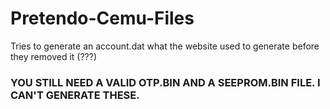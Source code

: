 # Pretendo-Cemu-Files
Tries to generate an account.dat what the website used to generate before they removed it (???)
### YOU STILL NEED A VALID OTP.BIN AND A SEEPROM.BIN FILE. I CAN'T GENERATE THESE.
